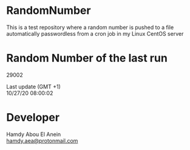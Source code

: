 # RandomNumber    
This is a test repository where a random number is pushed to a file automatically passwordless from a cron job in my Linux CentOS server    
# Random Number of the last run   
29002
      
Last update (GMT +1)    
10/27/20 08:00:02
# Developer    
Hamdy Abou El Anein   
hamdy.aea@protonmail.com
